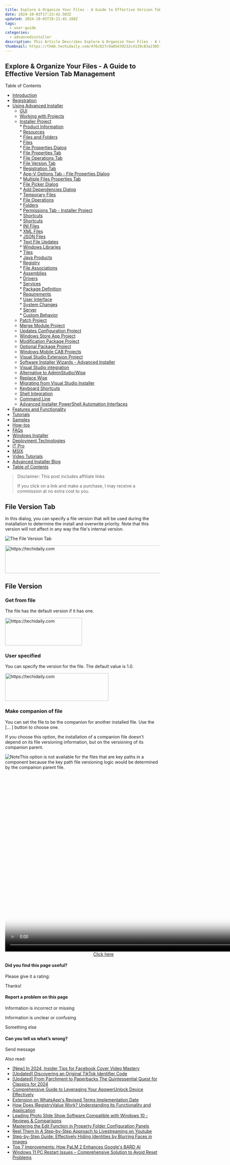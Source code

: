 ```yaml
---
title: Explore & Organize Your Files - A Guide to Effective Version Tab Management
date: 2024-10-03T17:23:42.503Z
updated: 2024-10-05T19:21:45.188Z
tags:
  - user-guide
categories:
  - advancedinstaller
description: This Article Describes Explore & Organize Your Files - A Guide to Effective Version Tab Management
thumbnail: https://thmb.techidaily.com/476c827c9a85439232c4139c83a2305fa9ac698418f9ddf4d7da2f9c5e7982c6.jpg
---
```


## Explore & Organize Your Files - A Guide to Effective Version Tab Management

Table of Contents

* [Introduction](https://tools.techidaily.com/advancedinstaller/products/)
* [Registration](https://tools.techidaily.com/advancedinstaller/products/)
* [Using Advanced Installer](https://tools.techidaily.com/advancedinstaller/products/)  
   * [GUI](https://tools.techidaily.com/advancedinstaller/products/)  
   * [Working with Projects](https://tools.techidaily.com/advancedinstaller/products/)  
   * [Installer Project](https://tools.techidaily.com/advancedinstaller/products/)  
         * [Product Information](https://tools.techidaily.com/advancedinstaller/products/)  
         * [Resources](https://tools.techidaily.com/advancedinstaller/products/)  
                  * [Files and Folders](https://tools.techidaily.com/advancedinstaller/products/)  
                              * [Files](https://tools.techidaily.com/advancedinstaller/products/)  
                                             * [File Properties Dialog](https://tools.techidaily.com/advancedinstaller/products/)  
                                                               * [File Properties Tab](https://tools.techidaily.com/advancedinstaller/products/)  
                                                               * [File Operations Tab](https://tools.techidaily.com/advancedinstaller/products/)  
                                                               * [File Version Tab](https://tools.techidaily.com/advancedinstaller/products/)  
                                                               * [Registration Tab](https://tools.techidaily.com/advancedinstaller/products/)  
                                                               * [App-V Options Tab - File Properties Dialog](https://tools.techidaily.com/advancedinstaller/products/)  
                                                               * [Multiple Files Properties Tab](https://tools.techidaily.com/advancedinstaller/products/)  
                                             * [File Picker Dialog](https://tools.techidaily.com/advancedinstaller/products/)  
                                             * [Add Dependencies Dialog](https://tools.techidaily.com/advancedinstaller/products/)  
                              * [Temporary Files](https://tools.techidaily.com/advancedinstaller/products/)  
                              * [File Operations](https://tools.techidaily.com/advancedinstaller/products/)  
                              * [Folders](https://tools.techidaily.com/advancedinstaller/products/)  
                              * [Permissions Tab - Installer Project](https://tools.techidaily.com/advancedinstaller/products/)  
                              * [Shortcuts](https://tools.techidaily.com/advancedinstaller/products/)  
                              * [Shortcuts](https://tools.techidaily.com/advancedinstaller/products/)  
                              * [INI Files](https://tools.techidaily.com/advancedinstaller/products/)  
                              * [XML Files](https://tools.techidaily.com/advancedinstaller/products/)  
                              * [JSON Files](https://tools.techidaily.com/advancedinstaller/products/)  
                              * [Text File Updates](https://tools.techidaily.com/advancedinstaller/products/)  
                              * [Windows Libraries](https://tools.techidaily.com/advancedinstaller/products/)  
                  * [Tiles](https://tools.techidaily.com/advancedinstaller/products/)  
                  * [Java Products](https://tools.techidaily.com/advancedinstaller/products/)  
                  * [Registry](https://tools.techidaily.com/advancedinstaller/products/)  
                  * [File Associations](https://tools.techidaily.com/advancedinstaller/products/)  
                  * [Assemblies](https://tools.techidaily.com/advancedinstaller/products/)  
                  * [Drivers](https://tools.techidaily.com/advancedinstaller/products/)  
                  * [Services](https://tools.techidaily.com/advancedinstaller/products/)  
         * [Package Definition](https://tools.techidaily.com/advancedinstaller/products/)  
         * [Requirements](https://tools.techidaily.com/advancedinstaller/products/)  
         * [User Interface](https://tools.techidaily.com/advancedinstaller/products/)  
         * [System Changes](https://tools.techidaily.com/advancedinstaller/products/)  
         * [Server](https://tools.techidaily.com/advancedinstaller/products/)  
         * [Custom Behavior](https://tools.techidaily.com/advancedinstaller/products/)  
   * [Patch Project](https://tools.techidaily.com/advancedinstaller/products/)  
   * [Merge Module Project](https://tools.techidaily.com/advancedinstaller/products/)  
   * [Updates Configuration Project](https://tools.techidaily.com/advancedinstaller/products/)  
   * [Windows Store App Project](https://tools.techidaily.com/advancedinstaller/products/)  
   * [Modification Package Project](https://tools.techidaily.com/advancedinstaller/products/)  
   * [Optional Package Project](https://tools.techidaily.com/advancedinstaller/products/)  
   * [Windows Mobile CAB Projects](https://tools.techidaily.com/advancedinstaller/products/)  
   * [Visual Studio Extension Project](https://tools.techidaily.com/advancedinstaller/products/)  
   * [Software Installer Wizards - Advanced Installer](https://tools.techidaily.com/advancedinstaller/products/)  
   * [Visual Studio integration](https://tools.techidaily.com/advancedinstaller/products/)  
   * [Alternative to AdminStudio/Wise](https://tools.techidaily.com/advancedinstaller/products/)  
   * [Replace Wise](https://tools.techidaily.com/advancedinstaller/products/)  
   * [Migrating from Visual Studio Installer](https://tools.techidaily.com/advancedinstaller/products/)  
   * [Keyboard Shortcuts](https://tools.techidaily.com/advancedinstaller/products/)  
   * [Shell Integration](https://tools.techidaily.com/advancedinstaller/products/)  
   * [Command Line](https://tools.techidaily.com/advancedinstaller/products/)  
   * [Advanced Installer PowerShell Automation Interfaces](https://tools.techidaily.com/advancedinstaller/products/)
* [Features and Functionality](https://tools.techidaily.com/advancedinstaller/products/)
* [Tutorials](https://tools.techidaily.com/advancedinstaller/products/)
* [Samples](https://tools.techidaily.com/advancedinstaller/products/)
* [How-tos](https://tools.techidaily.com/advancedinstaller/products/)
* [FAQs](https://tools.techidaily.com/advancedinstaller/products/)
* [Windows Installer](https://tools.techidaily.com/advancedinstaller/products/)
* [Deployment Technologies](https://tools.techidaily.com/advancedinstaller/products/)
* [IT Pro](https://tools.techidaily.com/advancedinstaller/products/)
* [MSIX](https://tools.techidaily.com/advancedinstaller/products/)
* [Video Tutorials](https://tools.techidaily.com/advancedinstaller/products/)
* [Advanced Installer Blog](https://tools.techidaily.com/advancedinstaller/products/)
* [Table of Contents](https://tools.techidaily.com/advancedinstaller/products/)

>  Disclaimer: This post includes affiliate links
>
>  If you click on a link and make a purchase, I may receive a commission at no extra cost to you.
>

## File Version Tab

In this dialog, you can specify a file version that will be used during the installation to determine the install and overwrite priority. Note that this version will not affect in any way the file's internal version.

![The File Version Tab](https://cdn.advancedinstaller.com/img/dialog/file-version.png "The File Version Tab")  

<!-- affiliate ads begin -->
<a href="https://unicoeye.pxf.io/c/5597632/2134496/18498" target="_top" id="2134496">
  <img src="//a.impactradius-go.com/display-ad/18498-2134496" border="0" alt="https://techidaily.com" width="728" height="90"/>
</a>
<img height="0" width="0" src="https://unicoeye.pxf.io/i/5597632/2134496/18498" style="position:absolute;visibility:hidden;" border="0" />
<!-- affiliate ads end -->

## File Version

### Get from file

The file has the default version if it has one.

<!-- affiliate ads begin -->
<a href="https://bluettius.sjv.io/c/5597632/2139120/17108" target="_top" id="2139120">
  <img src="//a.impactradius-go.com/display-ad/17108-2139120" border="0" alt="https://techidaily.com" width="250" height="90"/>
</a>
<img height="0" width="0" src="https://bluettius.sjv.io/i/5597632/2139120/17108" style="position:absolute;visibility:hidden;" border="0" />
<!-- affiliate ads end -->

### User specified

You can specify the version for the file. The default value is 1.0.

<!-- affiliate ads begin -->
<a href="https://aligracehair.sjv.io/c/5597632/2135402/19272" target="_top" id="2135402">
  <img src="//a.impactradius-go.com/display-ad/19272-2135402" border="0" alt="https://techidaily.com" width="336" height="90"/>
</a>
<img height="0" width="0" src="https://aligracehair.sjv.io/i/5597632/2135402/19272" style="position:absolute;visibility:hidden;" border="0" />
<!-- affiliate ads end -->

### Make companion of file

You can set the file to be the companion for another installed file. Use the \[... \] button to choose one.

If you choose this option, the installation of a companion file doesn't depend on its file versioning information, but on the versioning of its companion parent.

![Note](https://cdn.advancedinstaller.com/svg/common/IconMessageNote.svg)This option is not available for the files that are key paths in a component because the key path file versioning logic would be determined by the companion parent file.

<!-- affiliate ads begin -->
<span id="1155462">
					<video width="1024" height="576" style="cursor:pointer"
           poster="//a.impactradius-go.com/display-clicktoplayimage/1155462.png"
           onclick="if(!this.playClicked){this.play();this.setAttribute('controls',true);this.playClicked=true;}">
	   <source src="//a.impactradius-go.com/display-ad/14559-1155462">
	   <img src="//a.impactradius-go.com/display-clicktoplayimage/1155462.png" style="border: none; height: 100%; width: 100%; object-fit: contain">
	</video>
	<div style="width:640px;text-align:center"><a href="javascript:window.open(decodeURIComponent('https%3A%2F%2Fpropmoneyinc.pxf.io%2Fc%2F5597632%2F1155462%2F14559'), '_blank');void(0);">Click here</a></div>
</span>
<img height="0" width="0" src="https://imp.pxf.io/i/5597632/1155462/14559" style="position:absolute;visibility:hidden;" border="0" />
<!-- affiliate ads end -->

#### Did you find this page useful?

Please give it a rating:

 Thanks!

#### Report a problem on this page

Information is incorrect or missing

Information is unclear or confusing

Something else

#### Can you tell us what’s wrong?

Send message

<ins class="adsbygoogle"
     style="display:block"
     data-ad-format="autorelaxed"
     data-ad-client="ca-pub-7571918770474297"
     data-ad-slot="1223367746"></ins>

<ins class="adsbygoogle"
     style="display:block"
     data-ad-client="ca-pub-7571918770474297"
     data-ad-slot="8358498916"
     data-ad-format="auto"
     data-full-width-responsive="true"></ins>

<span class="atpl-alsoreadstyle">Also read:</span>
<div><ul>
<li><a href="https://facebook-video-recording.techidaily.com/new-in-2024-insider-tips-for-facebook-cover-video-mastery/"><u>[New] In 2024, Insider Tips for Facebook Cover Video Mastery</u></a></li>
<li><a href="https://tiktok-video-recordings.techidaily.com/updated-discovering-an-original-tiktok-identifier-code/"><u>[Updated] Discovering an Original TikTok Identifier Code</u></a></li>
<li><a href="https://instagram-video-files.techidaily.com/updated-from-parchment-to-paperbacks-the-quintessential-quest-for-classics-for-2024/"><u>[Updated] From Parchment to Paperbacks The Quintessential Quest for Classics for 2024</u></a></li>
<li><a href="https://fox-tls.techidaily.com/comprehensive-guide-to-leveraging-your-apowerunlock-device-effectively/"><u>Comprehensive Guide to Leveraging Your ApowerUnlock Device Effectively</u></a></li>
<li><a href="https://facebook.techidaily.com/extension-on-whatsapps-revised-terms-implementation-date/"><u>Extension on WhatsApp's Revised Terms Implementation Date</u></a></li>
<li><a href="https://fox-tls.techidaily.com/how-does-iregistryvalue-work-understanding-its-functionality-and-application/"><u>How Does IRegistryValue Work? Understanding Its Functionality and Application</u></a></li>
<li><a href="https://fox-tls.techidaily.com/leading-photo-slide-show-software-compatible-with-windows-10-reviews-and-comparisons/"><u>Leading Photo Slide Show Software Compatible with Windows 10 - Reviews & Comparisons</u></a></li>
<li><a href="https://fox-tls.techidaily.com/mastering-the-edit-function-in-property-folder-configuration-panels/"><u>Mastering the Edit Function in Property Folder Configuration Panels</u></a></li>
<li><a href="https://youtube-sure.techidaily.com/them-in-a-step-by-step-approach-to-livestreaming-on-youtube/"><u>Reel Them In A Step-by-Step Approach to Livestreaming on Youtube</u></a></li>
<li><a href="https://fox-tls.techidaily.com/step-by-step-guide-effectively-hiding-identities-by-blurring-faces-in-images/"><u>Step-by-Step Guide: Effectively Hiding Identities by Blurring Faces in Images</u></a></li>
<li><a href="https://tech-hub.techidaily.com/top-7-improvements-how-palm-2-enhances-googles-bard-ai/"><u>Top 7 Improvements: How PaLM 2 Enhances Google's BARD AI</u></a></li>
<li><a href="https://common-error.techidaily.com/windows-11-pc-restart-issues-comprehensive-solution-to-avoid-reset-problems/"><u>Windows 11 PC Restart Issues – Comprehensive Solution to Avoid Reset Problems</u></a></li>
</ul></div>

